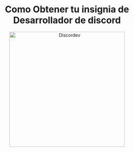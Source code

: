 


<p>
  <h1 align="center"><b>Como Obtener tu insignia de Desarrollador de discord</b></h1>
</p>


<p align="center">
    <img align="center" alt="Discordev" height="360px" src="https://img.freepik.com/premium-vector/modern-badge-discord-icon_578229-169.jpg?semt=ais_hybrid&w=740&q=80" />
</p>